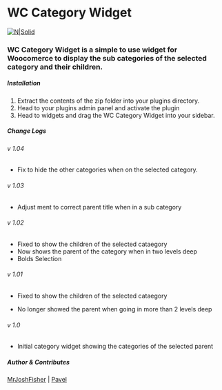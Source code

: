 # WC Category Widget

[![N|Solid](http://joshfisher.io/plugins/thumbs/customwcwidget.png)](http://joshfisher.io)

### WC Category Widget is a simple to use widget for Woocomerce to display the sub categories of the selected category and their children.

##### Installation
  1. Extract the contents of the zip folder into your plugins directory.
  2. Head to your plugins admin panel and activate the plugin
  3. Head to widgets and drag the WC Category Widget into your sidebar.
 
##### Change Logs

###### v 1.04
+ Fix to hide the other categories when on the selected category.

###### v 1.03
+ Adjust ment to correct parent title when in a sub category

###### v 1.02
+ Fixed to show the children of the selected cataegory
+ Now shows the parent of the category when in two levels deep
+ Bolds Selection

###### v 1.01
+ Fixed to show the children of the selected cataegory
- No longer showed the parent when going in more than 2 levels deep

###### v 1.0
+ Initial category widget showing the categories of the selected parent
    
##### Author & Contributes

[MrJoshFisher](http://joshfisher.io) | [Pavel](#)